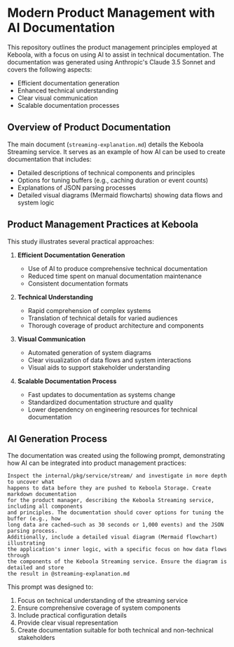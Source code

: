 # Modern Product Management with AI Documentation

This repository outlines the product management principles employed at Keboola, with a focus on using AI to assist in technical documentation. The documentation was generated using Anthropic's Claude 3.5 Sonnet and covers the following aspects:

- Efficient documentation generation
- Enhanced technical understanding
- Clear visual communication
- Scalable documentation processes

## Overview of Product Documentation

The main document (`streaming-explanation.md`) details the Keboola Streaming service. It serves as an example of how AI can be used to create documentation that includes:

- Detailed descriptions of technical components and principles
- Options for tuning buffers (e.g., caching duration or event counts)
- Explanations of JSON parsing processes
- Detailed visual diagrams (Mermaid flowcharts) showing data flows and system logic

## Product Management Practices at Keboola

This study illustrates several practical approaches:

1. **Efficient Documentation Generation**
   - Use of AI to produce comprehensive technical documentation
   - Reduced time spent on manual documentation maintenance
   - Consistent documentation formats

2. **Technical Understanding**
   - Rapid comprehension of complex systems
   - Translation of technical details for varied audiences
   - Thorough coverage of product architecture and components

3. **Visual Communication**
   - Automated generation of system diagrams
   - Clear visualization of data flows and system interactions
   - Visual aids to support stakeholder understanding

4. **Scalable Documentation Process**
   - Fast updates to documentation as systems change
   - Standardized documentation structure and quality
   - Lower dependency on engineering resources for technical documentation

## AI Generation Process

The documentation was created using the following prompt, demonstrating how AI can be integrated into product management practices:

```
Inspect the internal/pkg/service/stream/ and investigate in more depth to uncover what 
happens to data before they are pushed to Keboola Storage. Create markdown documentation 
for the product manager, describing the Keboola Streaming service, including all components 
and principles. The documentation should cover options for tuning the buffer (e.g., how 
long data are cached—such as 30 seconds or 1,000 events) and the JSON parsing process. 
Additionally, include a detailed visual diagram (Mermaid flowchart) illustrating 
the application's inner logic, with a specific focus on how data flows through 
the components of the Keboola Streaming service. Ensure the diagram is detailed and store 
the result in @streaming-explanation.md 
```

This prompt was designed to:
1. Focus on technical understanding of the streaming service
2. Ensure comprehensive coverage of system components
3. Include practical configuration details
4. Provide clear visual representation
5. Create documentation suitable for both technical and non-technical stakeholders